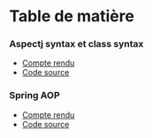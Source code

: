 # Table de matière
 
 ### Aspectj syntax et class syntax 
- [Compte rendu](https://github.com/hajar-zarguan/AOP-Practices/blob/main/SpringAOP/readme.md)
- [Code source](https://github.com/hajar-zarguan/AOP-Practices/blob/main/SpringAOP)

### Spring AOP
- [Compte rendu](https://github.com/hajar-zarguan/AOP-Practices/blob/main/TP1/readme.md)
- [Code source](https://github.com/hajar-zarguan/AOP-Practices/blob/main/TP1)
